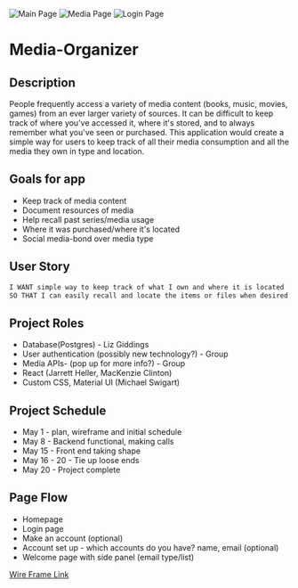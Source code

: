 ![Main Page](https://user-images.githubusercontent.com/74691495/117744688-07eff100-b1be-11eb-935f-f04f6c6aebee.JPG)
![Media Page](https://user-images.githubusercontent.com/74691495/117744690-07eff100-b1be-11eb-91dc-8a8921f731e8.JPG)
![Login Page](https://user-images.githubusercontent.com/74691495/117744691-08888780-b1be-11eb-8ffd-b1a6db68d9a4.JPG)
# Media-Organizer 

## Description 
People frequently access a variety of media content (books, music, movies, games) from an ever larger variety of sources. It can be difficult to keep track of where you've accessed it, where it's stored, and to always remember what you've seen or purchased. This application would create a simple way for users to keep track of all their media consumption and all the media they own in type and location. 

## Goals for app
* Keep track of media content
* Document resources of media 
* Help recall past series/media usage 
* Where it was purchased/where it's located
* Social media-bond over media type

## User Story
```md
I WANT simple way to keep track of what I own and where it is located
SO THAT I can easily recall and locate the items or files when desired
```

## Project Roles 
* Database(Postgres)  - Liz Giddings 
* User authentication (possibly new technology?) - Group
* Media APIs- (pop up for more info?) - Group
* React (Jarrett Heller, MacKenzie Clinton)
* Custom CSS, Material UI (Michael Swigart)

## Project Schedule

* May 1 - plan, wireframe and initial schedule
* May 8 - Backend functional, making calls
* May 15 - Front end taking shape
* May 16 - 20 - Tie up loose ends
* May 20 - Project complete 

## Page Flow 
* Homepage 
* Login page
* Make an account (optional)
* Account set up - which accounts do you have?
 name, email (optional)
* Welcome page with side panel (email type/list) 

[Wire Frame Link](https://wireframepro.mockflow.com/view/Ma3717a2e1cc3d3ca94a0d8d967332ddd1619885515305)
